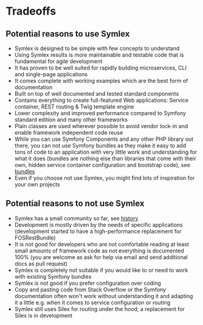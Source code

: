 # Tradeoffs

## Potential reasons to use Symlex

- Symlex is designed to be simple with few concepts to understand
- Using Symlex results is more maintainable and testable code that is fundamental for agile development
- It has proven to be well suited for rapidly building microservices, CLI and single-page applications
- It comes complete with working examples which are the best form of documentation
- Built on top of well documented and tested standard components
- Contains everything to create full-featured Web applications: Service container, REST routing & Twig template engine
- Lower complexity and improved performance compared to Symfony standard edition and many other frameworks
- Plain classes are used wherever possible to avoid vendor lock-in and enable framework independent code reuse
- While you can use Symfony Components and any other PHP library out there, you can not use Symfony bundles as they 
make it easy to add tons of code to an application with very little work and understanding for what it does 
(bundles are nothing else than libraries that come with their own, hidden service container configuration and bootstrap code),
see [bundles](https://github.com/symlex/symlex#bundles)
- Even if you choose not use Symlex, you might find lots of inspiration for your own projects

## Potential reasons to not use Symlex

- Symlex has a small community so far, see [history](https://github.com/symlex/symlex#history)
- Development is mostly driven by the needs of specific applications (development started to have a high-performance 
replacement for FOSRestBundle)
- It is not good for developers who are not comfortable reading at least small amounts of framework code as not 
everything is documented 100% (you are welcome as ask for help via email and send additional docs as pull request)
- Symlex is completely not suitable if you would like to or need to work with existing Symfony bundles
- Symlex is not good if you prefer configuration over coding
- Copy and pasting code from Stack Overflow or the Symfony documentation often won't work without 
understanding it and adapting it a little e.g. when it comes to service configuration or routing
- Symlex still uses Silex for routing under the hood; a replacement for Silex is in development